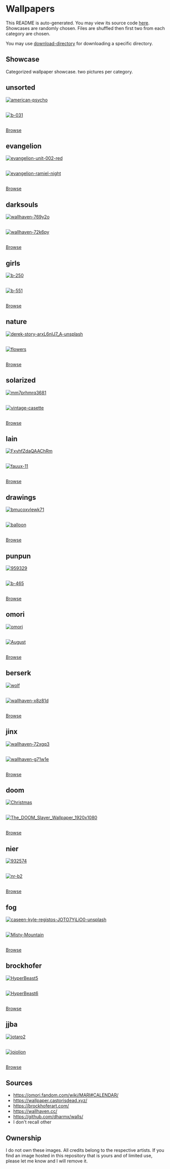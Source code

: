 # Wallpapers

This README is auto-generated. You may view its source code [here](docgen.py).
Showcases are randomly chosen. Files are shuffled then first two
from each category are chosen.

You may use [download-directory](https://download-directory.github.io) for downloading a specific directory.

## Showcase

Categorized wallpaper showcase. two pictures per category.

## unsorted

<a href="../unsorted/american-psycho.jpg"><img alt="american-psycho" src="../unsorted/american-psycho.jpg"></a><br/><br/>

<a href="../unsorted/b-031.jpg"><img alt="b-031" src="../unsorted/b-031.jpg"></a><br/><br/>

[Browse](../unsorted/README.md)

## evangelion

<a href="../evangelion/evangelion-unit-002-red.png"><img alt="evangelion-unit-002-red" src="../evangelion/evangelion-unit-002-red.png"></a><br/><br/>

<a href="../evangelion/evangelion-ramiel-night.jpg"><img alt="evangelion-ramiel-night" src="../evangelion/evangelion-ramiel-night.jpg"></a><br/><br/>

[Browse](../evangelion/README.md)

## darksouls

<a href="../darksouls/wallhaven-769y2o.png"><img alt="wallhaven-769y2o" src="../darksouls/wallhaven-769y2o.png"></a><br/><br/>

<a href="../darksouls/wallhaven-72k6py.jpg"><img alt="wallhaven-72k6py" src="../darksouls/wallhaven-72k6py.jpg"></a><br/><br/>

[Browse](../darksouls/README.md)

## girls

<a href="../girls/b-250.jpg"><img alt="b-250" src="../girls/b-250.jpg"></a><br/><br/>

<a href="../girls/b-551.jpg"><img alt="b-551" src="../girls/b-551.jpg"></a><br/><br/>

[Browse](../girls/README.md)

## nature

<a href="../nature/derek-story-arxL6nIJ7_A-unsplash.jpg"><img alt="derek-story-arxL6nIJ7_A-unsplash" src="../nature/derek-story-arxL6nIJ7_A-unsplash.jpg"></a><br/><br/>

<a href="../nature/flowers.png"><img alt="flowers" src="../nature/flowers.png"></a><br/><br/>

[Browse](../nature/README.md)

## solarized

<a href="../solarized/mm7prhmrq3681.jpg"><img alt="mm7prhmrq3681" src="../solarized/mm7prhmrq3681.jpg"></a><br/><br/>

<a href="../solarized/vintage-casette.png"><img alt="vintage-casette" src="../solarized/vintage-casette.png"></a><br/><br/>

[Browse](../solarized/README.md)

## lain

<a href="../lain/FxyhfZdaQAAChRm.png"><img alt="FxyhfZdaQAAChRm" src="../lain/FxyhfZdaQAAChRm.png"></a><br/><br/>

<a href="../lain/fauux-11.png"><img alt="fauux-11" src="../lain/fauux-11.png"></a><br/><br/>

[Browse](../lain/README.md)

## drawings

<a href="../drawings/bmucoxvlewk71.png"><img alt="bmucoxvlewk71" src="../drawings/bmucoxvlewk71.png"></a><br/><br/>

<a href="../drawings/balloon.jpg"><img alt="balloon" src="../drawings/balloon.jpg"></a><br/><br/>

[Browse](../drawings/README.md)

## punpun

<a href="../punpun/959329.png"><img alt="959329" src="../punpun/959329.png"></a><br/><br/>

<a href="../punpun/b-465.jpg"><img alt="b-465" src="../punpun/b-465.jpg"></a><br/><br/>

[Browse](../punpun/README.md)

## omori

<a href="../omori/omori.jpg"><img alt="omori" src="../omori/omori.jpg"></a><br/><br/>

<a href="../omori/August.png"><img alt="August" src="../omori/August.png"></a><br/><br/>

[Browse](../omori/README.md)

## berserk

<a href="../berserk/wolf.jpg"><img alt="wolf" src="../berserk/wolf.jpg"></a><br/><br/>

<a href="../berserk/wallhaven-x8z81d.png"><img alt="wallhaven-x8z81d" src="../berserk/wallhaven-x8z81d.png"></a><br/><br/>

[Browse](../berserk/README.md)

## jinx

<a href="../jinx/wallhaven-72xgq3.png"><img alt="wallhaven-72xgq3" src="../jinx/wallhaven-72xgq3.png"></a><br/><br/>

<a href="../jinx/wallhaven-g71w1e.jpg"><img alt="wallhaven-g71w1e" src="../jinx/wallhaven-g71w1e.jpg"></a><br/><br/>

[Browse](../jinx/README.md)

## doom

<a href="../doom/Christmas.jpg"><img alt="Christmas" src="../doom/Christmas.jpg"></a><br/><br/>

<a href="../doom/The_DOOM_Slayer_Wallpaper_1920x1080.jpg"><img alt="The_DOOM_Slayer_Wallpaper_1920x1080" src="../doom/The_DOOM_Slayer_Wallpaper_1920x1080.jpg"></a><br/><br/>

[Browse](../doom/README.md)

## nier

<a href="../nier/932574.jpg"><img alt="932574" src="../nier/932574.jpg"></a><br/><br/>

<a href="../nier/nr-b2.jpg"><img alt="nr-b2" src="../nier/nr-b2.jpg"></a><br/><br/>

[Browse](../nier/README.md)

## fog

<a href="../fog/caseen-kyle-registos-JOTO7YjLiO0-unsplash.jpg"><img alt="caseen-kyle-registos-JOTO7YjLiO0-unsplash" src="../fog/caseen-kyle-registos-JOTO7YjLiO0-unsplash.jpg"></a><br/><br/>

<a href="../fog/Misty-Mountain.jpg"><img alt="Misty-Mountain" src="../fog/Misty-Mountain.jpg"></a><br/><br/>

[Browse](../fog/README.md)

## brockhofer

<a href="../brockhofer/HyperBeast5.jpg"><img alt="HyperBeast5" src="../brockhofer/HyperBeast5.jpg"></a><br/><br/>

<a href="../brockhofer/HyperBeast6.jpg"><img alt="HyperBeast6" src="../brockhofer/HyperBeast6.jpg"></a><br/><br/>

[Browse](../brockhofer/README.md)

## jjba

<a href="../jjba/jotaro2.jpg"><img alt="jotaro2" src="../jjba/jotaro2.jpg"></a><br/><br/>

<a href="../jjba/jojolion.jpg"><img alt="jojolion" src="../jjba/jojolion.jpg"></a><br/><br/>

[Browse](../jjba/README.md)

## Sources

- <https://omori.fandom.com/wiki/MARI#CALENDAR/>
- <https://wallpaper.castorisdead.xyz/>
- <https://brockhoferart.com/>
- <https://wallhaven.cc/>
- <https://github.com/dharmx/walls/>
- I don't recall other

## Ownership

I do not own these images. All credits belong to the respective artists.
If you find an image hosted in this repository that is yours and of limited
use, please let me know and I will remove it.
